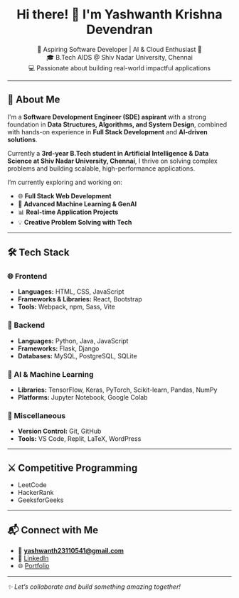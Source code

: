 <h1 align="center">Hi there! 👋 I'm Yashwanth Krishna Devendran</h1>

<p align="center">
  🌟 Aspiring Software Developer | AI & Cloud Enthusiast 🌟<br>
  🎓 B.Tech AIDS @ Shiv Nadar University, Chennai<br>
  💻 Passionate about building real-world impactful applications
</p>

---

## 🚀 About Me

I'm a **Software Development Engineer (SDE) aspirant** with a strong foundation in **Data Structures, Algorithms, and System Design**, combined with hands-on experience in **Full Stack Development** and **AI-driven solutions**.  

Currently a **3rd-year B.Tech student in Artificial Intelligence & Data Science at Shiv Nadar University, Chennai**, I thrive on solving complex problems and building scalable, high-performance applications.  



I’m currently exploring and working on:
- 🌐 **Full Stack Web Development**
- 🤖 **Advanced Machine Learning & GenAI**
- 📊 **Real-time Application Projects**
- 💡 **Creative Problem Solving with Tech**

---

## 🛠️ Tech Stack

### 🌐 Frontend
- **Languages:** HTML, CSS, JavaScript  
- **Frameworks & Libraries:** React, Bootstrap  
- **Tools:** Webpack, npm, Sass, Vite  

### 🔧 Backend
- **Languages:** Python, Java, JavaScript  
- **Frameworks:** Flask, Django  
- **Databases:** MySQL, PostgreSQL, SQLite  

### 🤖 AI & Machine Learning
- **Libraries:** TensorFlow, Keras, PyTorch, Scikit-learn, Pandas, NumPy  
- **Platforms:** Jupyter Notebook, Google Colab  

### 🔗 Miscellaneous
- **Version Control:** Git, GitHub  
- **Tools:** VS Code, Replit, LaTeX, WordPress  

---

## ⚔️ Competitive Programming
- LeetCode  
- HackerRank  
- GeeksforGeeks  

---

## 📬 Connect with Me
- 📧 **yashwanth23110541@gmail.com**  
- 💼 [LinkedIn](https://www.linkedin.com/in/yashwanth-krishna-devendran)  
- 🌐 [Portfolio](https://my-personal-website-2eqv.onrender.com/)  

---

*✨ Let’s collaborate and build something amazing together!*
